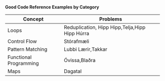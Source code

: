 **Good Code Reference Examples by Category**

| Concept  | Problems |
| ------------- | ------------- |
| Loops|Reduplication, Hipp Hipp,Telja,Hipp Hipp Húrra|
| Control Flow|Stórafmæli|
| Pattern Matching|Lubbi Lærir,Takkar|
| Functional Programming|Óvissa,Blaðra|
| Maps|Dagatal|


